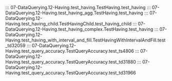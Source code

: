 ::: 07-DataQuerying.12-Having.test_having.TestHaving.test_having
::: 07-DataQuerying.12-Having.test_having_agg.TestHaving.test_having
::: 07-DataQuerying.12-Having.test_having_child.TestHavingChild.test_having_child
::: 07-DataQuerying.12-Having.test_having_complex.TestHaving.test_having
::: 07-DataQuerying.12-Having.test_having_with_interval_and_fill.TestHavingWithIntervalAndFill.test_td32059
::: 07-DataQuerying.12-Having.test_query_accuracy.TestQueryAccuracy.test_ts4806
::: 07-DataQuerying.12-Having.test_query_accuracy.TestQueryAccuracy.test_td31880
::: 07-DataQuerying.12-Having.test_query_accuracy.TestQueryAccuracy.test_td31966

